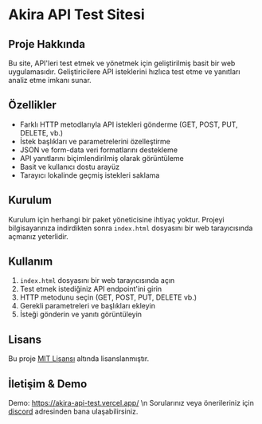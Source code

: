 # Akira API Test Sitesi

## Proje Hakkında

Bu site, API'leri test etmek ve yönetmek için geliştirilmiş basit bir web uygulamasıdır. Geliştiricilere API isteklerini hızlıca test etme ve yanıtları analiz etme imkanı sunar.

## Özellikler

- Farklı HTTP metodlarıyla API istekleri gönderme (GET, POST, PUT, DELETE, vb.)
- İstek başlıkları ve parametrelerini özelleştirme
- JSON ve form-data veri formatlarını destekleme
- API yanıtlarını biçimlendirilmiş olarak görüntüleme
- Basit ve kullanıcı dostu arayüz
- Tarayıcı lokalinde geçmiş istekleri saklama

## Kurulum

Kurulum için herhangi bir paket yöneticisine ihtiyaç yoktur. Projeyi bilgisayarınıza indirdikten sonra `index.html` dosyasını bir web tarayıcısında açmanız yeterlidir.

## Kullanım

1. `index.html` dosyasını bir web tarayıcısında açın
2. Test etmek istediğiniz API endpoint'ini girin
3. HTTP metodunu seçin (GET, POST, PUT, DELETE vb.)
4. Gerekli parametreleri ve başlıkları ekleyin
5. İsteği gönderin ve yanıtı görüntüleyin

## Lisans

Bu proje [MIT Lisansı](LICENSE) altında lisanslanmıştır.

## İletişim & Demo

Demo: https://akira-api-test.vercel.app/ \n
Sorularınız veya önerileriniz için [discord](https://discord.com/users/337545269845688361) adresinden bana ulaşabilirsiniz.
